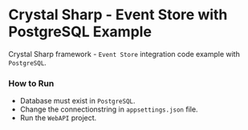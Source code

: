 # Crystal Sharp - Event Store with PostgreSQL Example
Crystal Sharp framework - `Event Store` integration code example with `PostgreSQL`.


### How to Run

* Database must exist in `PostgreSQL`.
* Change the connectionstring in `appsettings.json` file.
* Run the `WebAPI` project.
